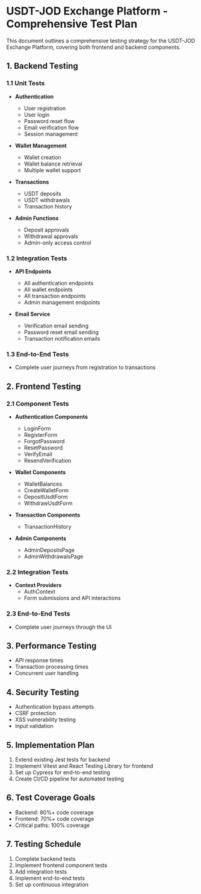 # USDT-JOD Exchange Platform - Comprehensive Test Plan

This document outlines a comprehensive testing strategy for the USDT-JOD Exchange Platform, covering both frontend and backend components.

## 1. Backend Testing

### 1.1 Unit Tests

- **Authentication**
  - User registration
  - User login
  - Password reset flow
  - Email verification flow
  - Session management

- **Wallet Management**
  - Wallet creation
  - Wallet balance retrieval
  - Multiple wallet support

- **Transactions**
  - USDT deposits
  - USDT withdrawals
  - Transaction history

- **Admin Functions**
  - Deposit approvals
  - Withdrawal approvals
  - Admin-only access control

### 1.2 Integration Tests

- **API Endpoints**
  - All authentication endpoints
  - All wallet endpoints
  - All transaction endpoints
  - Admin management endpoints

- **Email Service**
  - Verification email sending
  - Password reset email sending
  - Transaction notification emails

### 1.3 End-to-End Tests

- Complete user journeys from registration to transactions

## 2. Frontend Testing

### 2.1 Component Tests

- **Authentication Components**
  - LoginForm
  - RegisterForm
  - ForgotPassword
  - ResetPassword
  - VerifyEmail
  - ResendVerification

- **Wallet Components**
  - WalletBalances
  - CreateWalletForm
  - DepositUsdtForm
  - WithdrawUsdtForm

- **Transaction Components**
  - TransactionHistory

- **Admin Components**
  - AdminDepositsPage
  - AdminWithdrawalsPage

### 2.2 Integration Tests

- **Context Providers**
  - AuthContext
  - Form submissions and API interactions

### 2.3 End-to-End Tests

- Complete user journeys through the UI

## 3. Performance Testing

- API response times
- Transaction processing times
- Concurrent user handling

## 4. Security Testing

- Authentication bypass attempts
- CSRF protection
- XSS vulnerability testing
- Input validation

## 5. Implementation Plan

1. Extend existing Jest tests for backend
2. Implement Vitest and React Testing Library for frontend
3. Set up Cypress for end-to-end testing
4. Create CI/CD pipeline for automated testing

## 6. Test Coverage Goals

- Backend: 80%+ code coverage
- Frontend: 70%+ code coverage
- Critical paths: 100% coverage

## 7. Testing Schedule

1. Complete backend tests
2. Implement frontend component tests
3. Add integration tests
4. Implement end-to-end tests
5. Set up continuous integration 